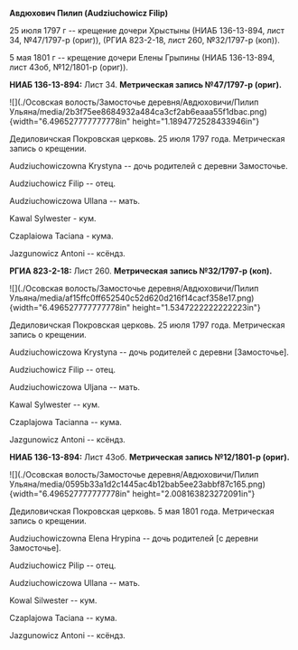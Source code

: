 **Авдюхович Пилип (Audziuchowicz Filip)**

25 июля 1797 г -- крещение дочери Хрыстыны (НИАБ 136-13-894, лист 34,
№47/1797-р (ориг)), (РГИА 823-2-18, лист 260, №32/1797-р (коп)).

5 мая 1801 г -- крещение дочери Елены Грыпины (НИАБ 136-13-894, лист
43об, №12/1801-р (ориг)).

**НИАБ 136-13-894:** Лист 34. **Метрическая запись №47/1797-р (ориг).**

![](./Осовская волость/Замосточье деревня/Авдюховичи/Пилип Ульяна/media/2b3f75ee8684932a484ca3cf2ab6eaaa55f1dbac.png){width="6.496527777777778in"
height="1.1894772528433946in"}

Дедиловичская Покровская церковь. 25 июля 1797 года. Метрическая запись
о крещении.

Audziuchowiczowna Krystyna -- дочь родителей с деревни Замосточье.

Audziuchowicz Filip -- отец.

Audziuchowiczowa Ullana -- мать.

Kawal Sylwester - кум.

Czaplaiowa Taciana - кума.

Jazgunowicz Antoni -- ксёндз.

**РГИА 823-2-18:** Лист 260. **Метрическая запись №32/1797-р (коп).**

![](./Осовская волость/Замосточье деревня/Авдюховичи/Пилип Ульяна/media/af15ffc0ff652540c52d620d216f14cacf358e17.png){width="6.496527777777778in"
height="1.5347222222222223in"}

Дедиловичская Покровская церковь. 25 июля 1797 года. Метрическая запись
о крещении.

Audziuchowiczowa Krystyna -- дочь родителей с деревни \[Замосточье\].

Audziuchowicz Filip -- отец.

Audziuchowiczowa Uljana -- мать.

Kawal Sylwester -- кум.

Czaplajowa Tacianna -- кума.

Jazgunowicz Antoni -- ксёндз.

**НИАБ 136-13-894:** Лист 43об. **Метрическая запись №12/1801-р
(ориг).**

![](./Осовская волость/Замосточье деревня/Авдюховичи/Пилип Ульяна/media/0595b33a1d2c1445ac4b12bab5ee23abbf87c165.png){width="6.496527777777778in"
height="2.008163823272091in"}

Дедиловичская Покровская церковь. 5 мая 1801 года. Метрическая запись о
крещении.

Audziuchowiczowna Elena Hrypina -- дочь родителей \[с деревни
Замосточье\].

Audziuchowicz Pilip -- отец.

Audziuchowiczowa Ullana -- мать.

Kowal Silwester -- кум.

Czaplajowa Taciana -- кума.

Jazgunowicz Antoni -- ксёндз.
